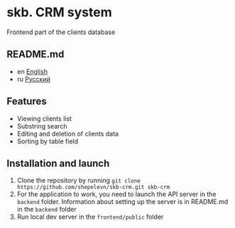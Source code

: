 # skb. CRM system

Frontend part of the clients database

## README.md

* en [English](../README.md)
* ru [Русский](README.ru.md)

## Features

* Viewing clients list
* Substring search
* Editing and deletion of clients data
* Sorting by table field

## Installation and launch

1. Clone the repository by running
   `git clone https://github.com/shepelevn/skb-crm.git skb-crm`
2. For the application to work, you need to launch the API server in
   the `backend` folder. Information about setting up the server is in
   README.md in the `backend` folder
3. Run local dev server in the `frontend/public` folder
